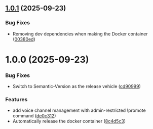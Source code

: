 ## [1.0.1](https://github.com/stjohnjohnson/extralife-helper-bot/compare/v1.0.0...v1.0.1) (2025-09-23)


### Bug Fixes

* Removing dev dependencies when making the Docker container ([00380ed](https://github.com/stjohnjohnson/extralife-helper-bot/commit/00380ed36a3193c83041a08e45a028b1e75386b1))

# 1.0.0 (2025-09-23)


### Bug Fixes

* Switch to Semantic-Version as the release vehicle ([cd90999](https://github.com/stjohnjohnson/extralife-helper-bot/commit/cd909991e18751283d98743e390a12ed21c322b6))


### Features

* add voice channel management with admin-restricted !promote command ([de0c312](https://github.com/stjohnjohnson/extralife-helper-bot/commit/de0c312acd6ee28a1f58ba202fbbb38b2abea9ed))
* Automatically release the docker container ([8c4d5c3](https://github.com/stjohnjohnson/extralife-helper-bot/commit/8c4d5c331e3ace21adfb9a26c3fa05b6a4650476))
